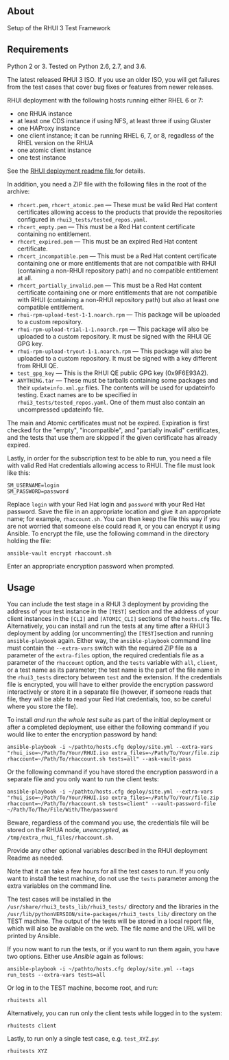 About
---------------
Setup of the RHUI 3 Test Framework

Requirements
---------------
Python 2 or 3. Tested on Python 2.6, 2.7, and 3.6.

The latest released RHUI 3 ISO. If you use an older ISO, you will get failures from the test cases that cover bug fixes or features from newer releases.

RHUI deployment with the following hosts running either RHEL 6 or 7:

* one RHUA instance
* at least one CDS instance if using NFS, at least three if using Gluster
* one HAProxy instance
* one client instance; it can be running RHEL 6, 7, or 8, regadless of the RHEL version on the RHUA
* one atomic client instance
* one test instance

See the [RHUI deployment readme file ](https://github.com/RedHatQE/rhui3-automation/blob/master/deploy/README.md) for details.

In addition, you need a ZIP file with the following files in the root of the archive:

* `rhcert.pem`, `rhcert_atomic.pem` — These must be valid Red Hat content certificates allowing access to the products that provide the repositories configured in `rhui3_tests/tested_repos.yaml`.
* `rhcert_empty.pem` — This must be a Red Hat content certificate containing no entitlement.
* `rhcert_expired.pem` — This must be an expired Red Hat content certificate.
* `rhcert_incompatible.pem` — This must be a Red Hat content certificate containing one or more entitlements that are not compatible with RHUI (containing a non-RHUI repository path) and no compatible entitlement at all.
* `rhcert_partially_invalid.pem` — This must be a Red Hat content certificate containing one or more entitlements that are not compatible with RHUI (containing a non-RHUI repository path) but also at least one compatible entitlement.
* `rhui-rpm-upload-test-1-1.noarch.rpm` — This package will be uploaded to a custom repository.
* `rhui-rpm-upload-trial-1-1.noarch.rpm` — This package will also be uploaded to a custom repository. It must be signed with the RHUI QE GPG key.
* `rhui-rpm-upload-tryout-1-1.noarch.rpm` — This package will also be uploaded to a custom repository. It must be signed with a key different from RHUI QE.
* `test_gpg_key` — This is the RHUI QE public GPG key (0x9F6E93A2).
* `ANYTHING.tar` — These must be tarballs containing some packages and their `updateinfo.xml.gz` files. The contents will be used for updateinfo testing. Exact names are to be specified in `rhui3_tests/tested_repos.yaml`. One of them must also contain an uncompressed updateinfo file.

The main and Atomic certificates must not be expired. Expiration is first checked for the "empty", "incompatible", and "partially invalid" certificates, and the tests that use them are skipped if the given certificate has already expired.

Lastly, in order for the subscription test to be able to run, you need a file with valid Red Hat credentials allowing access to RHUI. The file must look like this:

```
SM_USERNAME=login
SM_PASSWORD=password
```

Replace `login` with your Red Hat login and `password` with your Red Hat password. Save the file in an appropriate location and give it an appropriate name; for example, `rhaccount.sh`. You can then keep the file this way if you are not worried that someone else could read it, or you can encrypt it using Ansible. To encrypt the file, use the following command in the directory holding the file:

`ansible-vault encrypt rhaccount.sh`

Enter an appropriate encryption password when prompted.

Usage
--------
You can include the test stage in a RHUI 3 deployment by providing the address of your test instance in the `[TEST]` section and the address of your client instances in the `[CLI]` and `[ATOMIC_CLI]` sections of the `hosts.cfg` file. Alternatively, you can install and run the tests at any time after a RHUI 3 deployment by adding (or uncommenting) the `[TEST]`section and running `ansible-playbook` again. Either way, the `ansible-playbook` command line must contain the `--extra-vars` switch with the required ZIP file as a parameter of the `extra-files` option, the required credentials file as a parameter of the `rhaccount` option, and the `tests` variable with `all`, `client`, or a test name as its parameter; the test name is the part of the file name in the `rhui3_tests` directory between `test` and the extension. If the credentials file is encrypted, you will have to either provide the encryption password interactively or store it in a separate file (however, if someone reads that file, they will be able to read your Red Hat credentials, too, so be careful where you store the file).

To install _and run the whole test suite_ as part of the initial deployment or after a completed deployment, use either the following command if you would like to enter the encryption password by hand:

`ansible-playbook -i ~/pathto/hosts.cfg deploy/site.yml --extra-vars "rhui_iso=~/Path/To/Your/RHUI.iso extra_files=~/Path/To/Your/file.zip rhaccount=~/Path/To/rhaccount.sh tests=all" --ask-vault-pass`

Or the following command if you have stored the encryption password in a separate file and you only want to run the client tests:

`ansible-playbook -i ~/pathto/hosts.cfg deploy/site.yml --extra-vars "rhui_iso=~/Path/To/Your/RHUI.iso extra_files=~/Path/To/Your/file.zip rhaccount=~/Path/To/rhaccount.sh tests=client" --vault-password-file ~/Path/To/The/File/With/The/password`

Beware, regardless of the command you use, the credentials file will be stored on the RHUA node, _unencrypted_, as `/tmp/extra_rhui_files/rhaccount.sh`.

Provide any other optional variables described in the RHUI deployment Readme as needed.

Note that it can take a few hours for all the test cases to run. If you only want to install the test machine, do not use the `tests` parameter among the extra variables on the command line.

The test cases will be installed in the `/usr/share/rhui3_tests_lib/rhui3_tests/` directory and the libraries in the `/usr/lib/pythonVERSION/site-packages/rhui3_tests_lib/` directory on the TEST machine. The output of the tests will be stored in a local report file, which will also be available on the web. The file name and the URL will be printed by Ansible.

If you now want to run the tests, or if you want to run them again, you have two options. Either use _Ansible_ again as follows:

`ansible-playbook -i ~/pathto/hosts.cfg deploy/site.yml --tags run_tests --extra-vars tests=all`

Or log in to the TEST machine, become root, and run:

`rhuitests all`

Alternatively, you can run only the client tests while logged in to the system:

`rhuitests client`

Lastly, to run only a single test case, e.g. `test_XYZ.py`:

`rhuitests XYZ`
